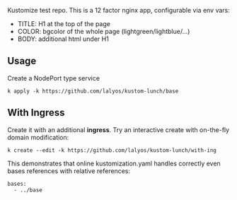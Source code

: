 Kustomize test repo. This is a 12 factor nginx app, configurable via env vars:

- TITLE: H1 at the top of the page
- COLOR: bgcolor of the whole page (lightgreen/lightblue/...)
- BODY: additional html under H1

## Usage

Create a NodePort type service
```
k apply -k https://github.com/lalyos/kustom-lunch/base
```

## With Ingress

Create it with an additional **ingress**. Try an interactive create with on-the-fly domain modification:
```
k create --edit -k https://github.com/lalyos/kustom-lunch/with-ing
```
This demonstrates that online kustomization.yaml handles correctly even
bases references with relative references:
```
bases:
  - ../base
```